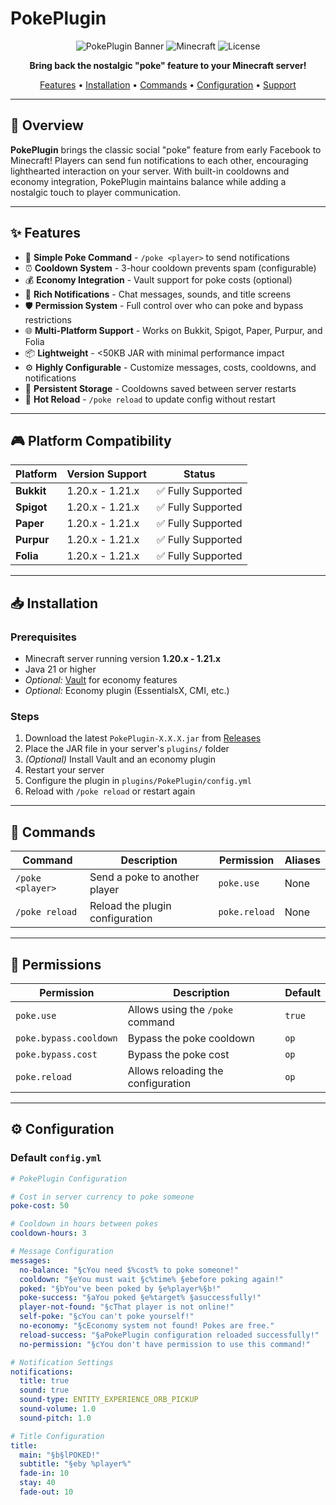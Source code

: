 # PokePlugin

<div align="center">

![PokePlugin Banner](https://img.shields.io/badge/PokePlugin-v1.0.0-blue?style=for-the-badge)
![Minecraft](https://img.shields.io/badge/Minecraft-1.20.x--1.21.x-green?style=for-the-badge)
![License](https://img.shields.io/badge/License-MIT-yellow?style=for-the-badge)

**Bring back the nostalgic "poke" feature to your Minecraft server!**

[Features](#features) • [Installation](#installation) • [Commands](#commands) • [Configuration](#configuration) • [Support](#support)

</div>

---

## 📖 Overview

**PokePlugin** brings the classic social "poke" feature from early Facebook to Minecraft! Players can send fun notifications to each other, encouraging lighthearted interaction on your server. With built-in cooldowns and economy integration, PokePlugin maintains balance while adding a nostalgic touch to player communication.

---

## ✨ Features

- 🎯 **Simple Poke Command** - `/poke <player>` to send notifications
- ⏰ **Cooldown System** - 3-hour cooldown prevents spam (configurable)
- 💰 **Economy Integration** - Vault support for poke costs (optional)
- 🔔 **Rich Notifications** - Chat messages, sounds, and title screens
- 🛡️ **Permission System** - Full control over who can poke and bypass restrictions
- 🌐 **Multi-Platform Support** - Works on Bukkit, Spigot, Paper, Purpur, and Folia
- 📦 **Lightweight** - <50KB JAR with minimal performance impact
- ⚙️ **Highly Configurable** - Customize messages, costs, cooldowns, and notifications
- 💾 **Persistent Storage** - Cooldowns saved between server restarts
- 🔄 **Hot Reload** - `/poke reload` to update config without restart

---

## 🎮 Platform Compatibility

| Platform | Version Support | Status |
|----------|----------------|--------|
| **Bukkit** | 1.20.x - 1.21.x | ✅ Fully Supported |
| **Spigot** | 1.20.x - 1.21.x | ✅ Fully Supported |
| **Paper** | 1.20.x - 1.21.x | ✅ Fully Supported |
| **Purpur** | 1.20.x - 1.21.x | ✅ Fully Supported |
| **Folia** | 1.20.x - 1.21.x | ✅ Fully Supported |

---

## 📥 Installation

### Prerequisites
- Minecraft server running version **1.20.x - 1.21.x**
- Java 21 or higher
- *Optional:* [Vault](https://www.spigotmc.org/resources/vault.34315/) for economy features
- *Optional:* Economy plugin (EssentialsX, CMI, etc.)

### Steps
1. Download the latest `PokePlugin-X.X.X.jar` from [Releases](https://github.com/Eldrath-Dev/PokePlugin/releases)
2. Place the JAR file in your server's `plugins/` folder
3. *(Optional)* Install Vault and an economy plugin
4. Restart your server
5. Configure the plugin in `plugins/PokePlugin/config.yml`
6. Reload with `/poke reload` or restart again

---

## 🎯 Commands

| Command | Description | Permission | Aliases |
|---------|-------------|------------|---------|
| `/poke <player>` | Send a poke to another player | `poke.use` | None |
| `/poke reload` | Reload the plugin configuration | `poke.reload` | None |

---

## 🔑 Permissions

| Permission | Description | Default |
|------------|-------------|---------|
| `poke.use` | Allows using the `/poke` command | `true` |
| `poke.bypass.cooldown` | Bypass the poke cooldown | `op` |
| `poke.bypass.cost` | Bypass the poke cost | `op` |
| `poke.reload` | Allows reloading the configuration | `op` |

---

## ⚙️ Configuration

### Default `config.yml`

```yaml
# PokePlugin Configuration

# Cost in server currency to poke someone
poke-cost: 50

# Cooldown in hours between pokes
cooldown-hours: 3

# Message Configuration
messages:
  no-balance: "§cYou need $%cost% to poke someone!"
  cooldown: "§eYou must wait §c%time% §ebefore poking again!"
  poked: "§bYou've been poked by §e%player%§b!"
  poke-success: "§aYou poked §e%target% §asuccessfully!"
  player-not-found: "§cThat player is not online!"
  self-poke: "§cYou can't poke yourself!"
  no-economy: "§cEconomy system not found! Pokes are free."
  reload-success: "§aPokePlugin configuration reloaded successfully!"
  no-permission: "§cYou don't have permission to use this command!"

# Notification Settings
notifications:
  title: true
  sound: true
  sound-type: ENTITY_EXPERIENCE_ORB_PICKUP
  sound-volume: 1.0
  sound-pitch: 1.0

# Title Configuration
title:
  main: "§b§lPOKED!"
  subtitle: "§eby %player%"
  fade-in: 10
  stay: 40
  fade-out: 10